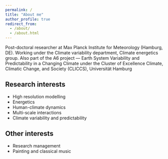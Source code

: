 ```yaml
---
permalink: /
title: "About me"
author_profile: true
redirect_from: 
  - /about/
  - /about.html
---
```


Post-doctoral researcher at Max Planck Institute for Meteorology (Hamburg, DE). Working under the Climate variability department, Climate energetics group. Also part of the A6 project — Earth System Variability and Predictability in a Changing Climate under the Cluster of Excellence Climate, Climatic Change, and Society (CLICCS), Universität Hamburg 

## Research interests

  * High resolution modelling
  * Energetics
  * Human-climate dynamics
  * Multi-scale interactions
  * Climate variability and predictability

## Other interests    
  * Research management
  * Painting and classical music

